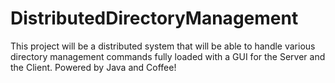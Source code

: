 # DistributedDirectoryManagement
This project will be a distributed system that will be able to handle various directory management commands fully loaded with a GUI for the Server and the Client. Powered by Java and Coffee!
